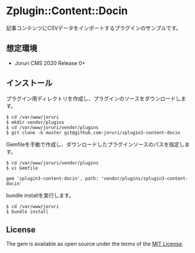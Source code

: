 # Zplugin::Content::Docin

記事コンテンツにCSVデータをインポートするプラグインのサンプルです。

## 想定環境

* Joruri CMS 2020 Release 0+

## インストール

プラグイン用ディレクトリを作成し、プラグインのソースをダウンロードします。

    $ cd /var/www/joruri
    $ mkdir vendor/plugins
    $ cd /var/www/joruri/vendor/plugins
    $ git clone -b master git@github.com:joruri/zplugin3-content-docin

Gemfileを手動で作成し、ダウンロードしたプラグインソースのパスを指定します。

    $ cd /var/www/joruri/vendor/plugins
    $ vi Gemfile
```
gem 'zplugin3-content-docin', path: 'vendor/plugins/zplugin3-content-docin'
```
bundle installを実行します。

    $ cd /var/www/joruri
    $ bundle install

## License

The gem is available as open source under the terms of the [MIT License](http://opensource.org/licenses/MIT).
